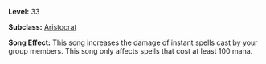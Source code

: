 <!-- TITLE: Song: Sorcerer's Intensifying Song -->

**Level:** 33

**Subclass:** [Aristocrat](aristrocrat)

**Song Effect:** This song increases the damage of instant spells cast by your group members.  This song only affects spells that cost at least 100 mana.